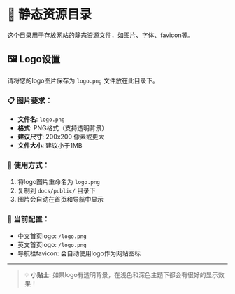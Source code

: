 # 📁 静态资源目录

这个目录用于存放网站的静态资源文件，如图片、字体、favicon等。

## 🖼️ Logo设置

请将您的logo图片保存为 `logo.png` 文件放在此目录下。

### 📋 图片要求：
- **文件名**: `logo.png`
- **格式**: PNG格式（支持透明背景）
- **建议尺寸**: 200x200 像素或更大
- **文件大小**: 建议小于1MB

### 🎯 使用方式：
1. 将logo图片重命名为 `logo.png`
2. 复制到 `docs/public/` 目录下
3. 图片会自动在首页和导航中显示

### 📝 当前配置：
- 中文首页logo: `/logo.png`
- 英文首页logo: `/logo.png`
- 导航栏favicon: 会自动使用logo作为网站图标

---

> 💡 **小贴士**: 如果logo有透明背景，在浅色和深色主题下都会有很好的显示效果！ 